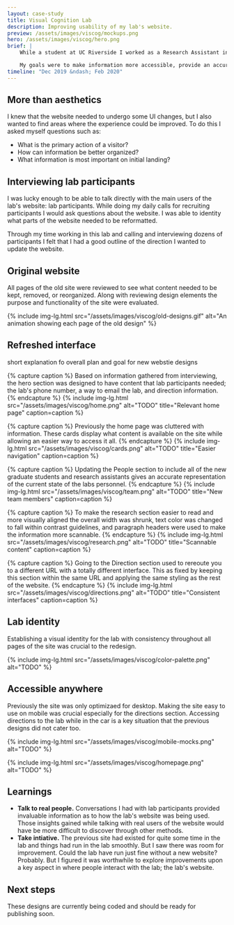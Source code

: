 ```yaml
---
layout: case-study
title: Visual Cognition Lab
description: Improving usability of my lab's website.
preview: /assets/images/viscog/mockups.png
hero: /assets/images/viscog/hero.png
brief: |
    While a student at UC Riverside I worked as a Research Assistant in the Visual Cognition Lab. While working there I noticed that our website could use some updating to provide a better experience for the lab's participants.

    My goals were to make information more accessible, provide an accurate representation of the current state of the lab, and give the lab a new brand identity.
timeline: "Dec 2019 &ndash; Feb 2020"
---
```


## More than aesthetics

I knew that the website needed to undergo some UI changes, but I also wanted to find areas where the experience could be improved. To do this I asked myself questions such as:
* What is the primary action of a visitor?
* How can information be better organized?
* What information is most important on initial landing?

## Interviewing lab participants

I was lucky enough to be able to talk directly with the main users of the lab's website: lab participants. While doing my daily calls for recruiting participants I would ask questions about the website. I was able to identity what parts of the website needed to be reformatted.

Through my time working in this lab and calling and interviewing dozens of participants I felt that I had a good outline of the direction I wanted to update the website.

## Original website

All pages of the old site were reviewed to see what content needed to be kept, removed, or reorganized. Along with reviewing design elements the purpose and functionality of the site were evaluated.

{%
  include
  img-lg.html
  src="/assets/images/viscog/old-designs.gif"
  alt="An animation showing each page of the old design"
%}

## Refreshed interface

short explanation fo overall plan and goal for new webstie designs

{% capture caption %}
Based on information gathered from interviewing, the hero section was designed to have content that lab participants needed; the lab's phone number, a way to email the lab, and direction information.
{% endcapture %}
{%
  include
  img-lg.html
  src="/assets/images/viscog/home.png"
  alt="TODO"
  title="Relevant home page"
  caption=caption
%}

{% capture caption %}
Previously the home page was cluttered with information. These cards display what content is available on the site while allowing an easier way to access it all.
{% endcapture %}
{%
  include
  img-lg.html
  src="/assets/images/viscog/cards.png"
  alt="TODO"
  title="Easier navigation"
  caption=caption
%}

{% capture caption %}
Updating the People section to include all of the new graduate students and research assistants gives an accurate representation of the current state of the labs personnel.
{% endcapture %}
{%
  include
  img-lg.html
  src="/assets/images/viscog/team.png"
  alt="TODO"
  title="New team members"
  caption=caption
%}

{% capture caption %}
To make the research section easier to read and more visually aligned the overall width was shrunk, text color was changed to fall within contrast guidelines, and paragraph headers were used to make the information more scannable.
{% endcapture %}
{%
  include
  img-lg.html
  src="/assets/images/viscog/research.png"
  alt="TODO"
  title="Scannable content"
  caption=caption
%}

{% capture caption %}
Going to the Direction section used to rereoute you to a different URL with a totally different interface. This as fixed by keeping this section within the same URL and applying the same styling as the rest of the website.
{% endcapture %}
{%
  include
  img-lg.html
  src="/assets/images/viscog/directions.png"
  alt="TODO"
  title="Consistent interfaces"
  caption=caption
%}

## Lab identity

Establishing a visual identity for the lab with consistency throughout all pages of the site was crucial to the redesign.

{%
  include
  img-lg.html
  src="/assets/images/viscog/color-palette.png"
  alt="TODO"
%}

## Accessible anywhere

Previously the site was only optimizaed for desktop. Making the site easy to use on mobile was crucial especially for the directions section. Accessing directions to the lab while in the car is a key situation that the previous designs did not cater too.

{%
  include
  img-lg.html
  src="/assets/images/viscog/mobile-mocks.png"
  alt="TODO"
%}

{%
  include
  img-lg.html
  src="/assets/images/viscog/homepage.png"
  alt="TODO"
%}

## Learnings

* **Talk to real people.** Conversations I had with lab participants  provided invaluable information as to how the lab's website was being used. Those insights gained while talking with real users of the website would have be more difficult to discover through other methods.
* **Take intiative.** The previous site had existed for quite some time in the lab and things had run in the lab smoothly. But I saw there was room for improvement. Could the lab have run just fine without a new website? Probably. But I figured it was worthwhile to explore improvements upon a key aspect in where people interact with the lab; the lab's website.

## Next steps

These designs are currently being coded and should be ready for publishing soon.
